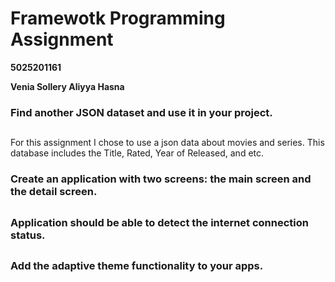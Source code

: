 # Framewotk Programming Assignment

**5025201161**

**Venia Sollery Aliyya Hasna**

### Find another JSON dataset and use it in your project.
##

For this assignment I chose to use a json data about movies and series. This database includes the Title, Rated, Year of Released, and etc.



### Create an application with two screens: the main screen and the detail screen.
##

### Application should be able to detect the internet connection status.
##

### Add the adaptive theme functionality to your apps.
##

